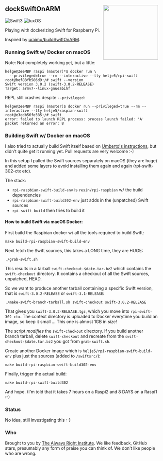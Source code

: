 <h2>dockSwiftOnARM
  <img src="http://zeezide.com/img/rpi-swift.svg?2"
       align="right" width="180" height="180" />
</h2>

![Swift3](https://img.shields.io/badge/swift-3-blue.svg)
![tuxOS](https://img.shields.io/badge/os-tuxOS-green.svg?style=flat)

Playing with dockerizing Swift for Raspberry Pi.

Inspired by
[uraimo/buildSwiftOnARM](https://github.com/uraimo/buildSwiftOnARM).

### Running Swift w/ Docker on macOS

Note: Not completely working yet, but a little:

    helge@ZeeMBP raspi (master)*$ docker run \
      --privileged=true --rm --interactive --tty helje5/rpi-swift 
    root@bef83fb586d9:/# swift --version
    Swift version 3.0.2 (swift-3.0.2-RELEASE)
    Target: armv7--linux-gnueabihf

REPL still crashes despite `--privileged`:

    helge@ZeeMBP raspi (master)$ docker run --privileged=true --rm --interactive --tty helje5/raspian-swift 
    root@e3cdb56fe385:/# swift
    error: failed to launch REPL process: process launch failed: 'A' packet returned an error: 8

### Building Swift w/ Docker on macOS

I also tried to actually build Swift itself based on 
[Umberto's instructions](https://github.com/uraimo/buildSwiftOnARM),
but didn't quite get it running yet. Pull requests are very welcome :-)

In this setup I pulled the Swift sources separately on macOS (they are huge)
and added some layers to avoid installing them again and again 
(rpi-swift-302-ctx etc).

The stack:

- `rpi-raspbian-swift-build-env` is `resin/rpi-raspbian` w/ the
  build dependencies
- `rpi-raspbian-swift-build302-env` just adds in the (unpatched) Swift sources
- `rpi-swift-build` then tries to build it

#### How to build Swift via macOS Docker:

First build the Raspbian docker w/ all the tools required to build Swift:

    make build-rpi-raspbian-swift-build-env

Next fetch the Swift sources, this takes a LONG time, they are HUGE:

    ./grab-swift.sh

This results in a tarball `swift-checkout-$date.tar.bz2` which contains the
`swift-checkout` directory. It contains a checkout of all the Swift sources,
unpatched, HEAD.

So we want to produce another tarball containing a specific Swift version,
that is `swift-3.0.2-RELEASE` or `swift-3.1-RELEASE`:

    ./make-swift-branch-tarball.sh swift-checkout swift-3.0.2-RELEASE

That gives you `swift-3.0.2-RELEASE.tgz`, which you move into 
`rpi-swift-302-ctx`. The context directory is uploaded to Docker everytime
you build an image, so keep it small ...
This one is almost 1GB in size!

The script *modifies* the `swift-checkout` directory. 
If you build another branch tarball, 
delete `swift-checkout` and recreate from the 
`swift-checkout-$date.tar.bz2` you got from `grab-swift.sh`.

Create another Docker image which is `helje5/rpi-raspbian-swift-build-env`
plus just the sources (added to `/swiftsrc/`):

    make build-rpi-raspbian-swift-build302-env

Finally, trigger the actual build:

    make build-rpi-swift-build302

And hope.
(I'm told that it takes 7 hours on a Raspi2 and 8 DAYS on a Raspi1 :-)

### Status

No idea, still investigating this :-)

### Who

Brought to you by
[The Always Right Institute](http://www.alwaysrightinstitute.com).
We like feedback, GitHub stars,
presumably any form of praise you can think of.
We don't like people who are wrong.
